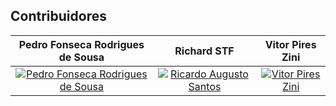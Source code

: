 ## Contribuidores

| Pedro Fonseca Rodrigues de Sousa | Richard STF | Vitor Pires Zini |
|:--------------------------------:|:-----------:|:----------------:|
| [![Pedro Fonseca Rodrigues de Sousa](https://avatars.githubusercontent.com/u/108371507)](https://github.com/PedroFonseca08) | [![Ricardo Augusto Santos](https://avatars.githubusercontent.com/u/64339671)](https://github.com/Ricardostf) | [![Vitor Pires Zini](https://avatars.githubusercontent.com/u/108377833)](https://github.com/VZinii) |

